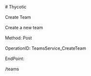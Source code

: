 <br>#     Thycotic</br>
<br>Create Team</br>
<br>Create a new team</br>
<br>Method: Post</br>
<br>OperationID: TeamsService_CreateTeam</br>
<br>EndPoint:</br>
<br>/teams</br>
